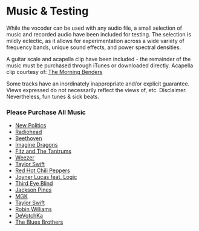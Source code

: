 # Music & Testing
While the vocoder can be used with any audio file, a small selection of music and recorded audio have been included for testing. The selection is mildly eclectic, as it allows for experimentation across a wide variety of frequency bands, unique sound effects, and power spectral densities. 

A guitar scale and acapella clip have been included - the remainder of the music must be purchased through iTunes or downloaded directly. Acapella clip courtesy of: [The Morning Benders](https://itun.es/us/6U4tv?i=357534656) 

Some tracks have an inordinately inappropriate and/or explicit guarantee. Views expressed do not necessarily reflect the views of, etc. Disclaimer. Nevertheless, fun tunes & sick beats.

### Please Purchase All Music ###
* [New Politics](https://music.apple.com/us/album/tonight-youre-perfect/635054106?i=635054179)
* [Radiohead](https://itunes.apple.com/us/album/everything-in-its-right-place/id1097862870?i=1097863108)
* [Beethoven](https://music.apple.com/us/album/symphony-no-2-in-d-op-36-iv-allegro-molto/1452136976?i=1452137968)
* [Imagine Dragons](https://music.apple.com/us/album/rise-up/1411625594?i=1411628678)
* [Fitz and The Tantrums](https://music.apple.com/us/album/fool/1262462639?i=1262462644)
* [Weezer](https://music.apple.com/us/album/mexican-fender/1270328038?i=1270328048)
* [Taylor Swift](https://music.apple.com/us/album/holy-ground-taylors-version/1590368448?i=1590368464)
* [Red Hot Chili Peppers](https://music.apple.com/us/album/make-you-feel-better/945562992?i=945569019)
* [Joyner Lucas feat. Logic](https://music.apple.com/us/album/isis-feat-logic/1464996782?i=1464996799)
* [Third Eye Blind](https://music.apple.com/us/album/queen-of-daydreams/1159641056?i=1159641099)
* [Jackson Pines](https://music.apple.com/us/album/even-when-im-gone/1779944939?i=1779944940)
* [MGK](https://music.apple.com/us/album/dont-let-me-go/1729721284?i=1729721288)
* [Taylor Swift](https://music.apple.com/us/album/hits-different/1689131527?i=1689132079)
* [Robin Williams](https://music.apple.com/us/album/mens-parts/251045206?i=251045395)
* [DeVotchKa](https://music.apple.com/us/album/how-it-ends/1702724889?i=1702724894)
* [The Blues Brothers](https://itunes.apple.com/us/album/everybody-needs-somebody-to-love/id452584443?i=452584459)



